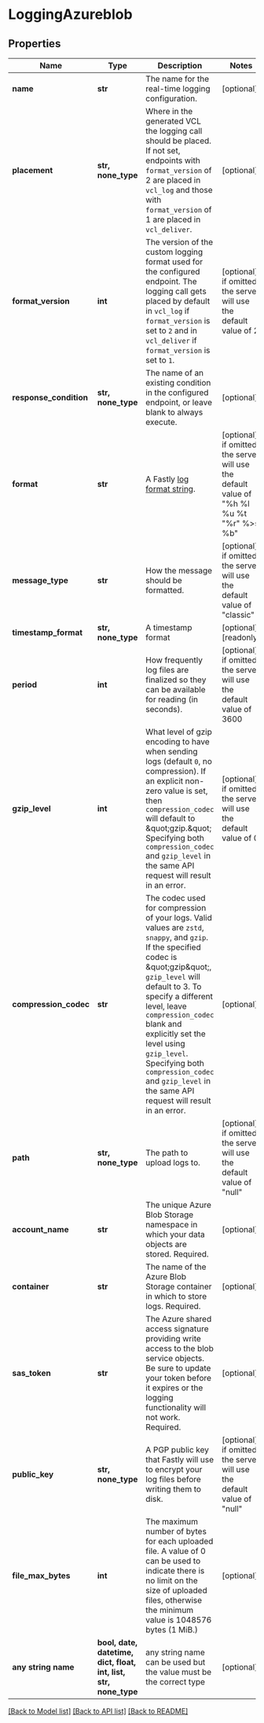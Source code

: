 # LoggingAzureblob


## Properties
Name | Type | Description | Notes
------------ | ------------- | ------------- | -------------
**name** | **str** | The name for the real-time logging configuration. | [optional] 
**placement** | **str, none_type** | Where in the generated VCL the logging call should be placed. If not set, endpoints with `format_version` of 2 are placed in `vcl_log` and those with `format_version` of 1 are placed in `vcl_deliver`.  | [optional] 
**format_version** | **int** | The version of the custom logging format used for the configured endpoint. The logging call gets placed by default in `vcl_log` if `format_version` is set to `2` and in `vcl_deliver` if `format_version` is set to `1`.   | [optional]  if omitted the server will use the default value of 2
**response_condition** | **str, none_type** | The name of an existing condition in the configured endpoint, or leave blank to always execute. | [optional] 
**format** | **str** | A Fastly [log format string](https://docs.fastly.com/en/guides/custom-log-formats). | [optional]  if omitted the server will use the default value of "%h %l %u %t "%r" %&gt;s %b"
**message_type** | **str** | How the message should be formatted. | [optional]  if omitted the server will use the default value of "classic"
**timestamp_format** | **str, none_type** | A timestamp format | [optional] [readonly] 
**period** | **int** | How frequently log files are finalized so they can be available for reading (in seconds). | [optional]  if omitted the server will use the default value of 3600
**gzip_level** | **int** | What level of gzip encoding to have when sending logs (default `0`, no compression). If an explicit non-zero value is set, then `compression_codec` will default to \&quot;gzip.\&quot; Specifying both `compression_codec` and `gzip_level` in the same API request will result in an error. | [optional]  if omitted the server will use the default value of 0
**compression_codec** | **str** | The codec used for compression of your logs. Valid values are `zstd`, `snappy`, and `gzip`. If the specified codec is \&quot;gzip\&quot;, `gzip_level` will default to 3. To specify a different level, leave `compression_codec` blank and explicitly set the level using `gzip_level`. Specifying both `compression_codec` and `gzip_level` in the same API request will result in an error. | [optional] 
**path** | **str, none_type** | The path to upload logs to. | [optional]  if omitted the server will use the default value of "null"
**account_name** | **str** | The unique Azure Blob Storage namespace in which your data objects are stored. Required. | [optional] 
**container** | **str** | The name of the Azure Blob Storage container in which to store logs. Required. | [optional] 
**sas_token** | **str** | The Azure shared access signature providing write access to the blob service objects. Be sure to update your token before it expires or the logging functionality will not work. Required. | [optional] 
**public_key** | **str, none_type** | A PGP public key that Fastly will use to encrypt your log files before writing them to disk. | [optional]  if omitted the server will use the default value of "null"
**file_max_bytes** | **int** | The maximum number of bytes for each uploaded file. A value of 0 can be used to indicate there is no limit on the size of uploaded files, otherwise the minimum value is 1048576 bytes (1 MiB.) | [optional] 
**any string name** | **bool, date, datetime, dict, float, int, list, str, none_type** | any string name can be used but the value must be the correct type | [optional]

[[Back to Model list]](../README.md#documentation-for-models) [[Back to API list]](../README.md#documentation-for-api-endpoints) [[Back to README]](../README.md)


